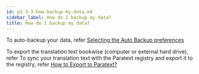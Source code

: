 ```yaml
---
id: p1-3-3-how-backup-my-data.md
sidebar_label: How do I backup my data?
title: How do I backup my data?
---
```




To auto-backup your data, refer [Selecting the Auto Backup preferences](../Getting-Started/Basic-settings-in-Autographa-Live/Setting-up-the-Translation-Details/p1-3-3-6-select-auto-backup.md)

To export the translation text bookwise (computer or external hard drive), refer
To sync your translation text with the Paratext registry and export it to the registry, refer [How to Export to Paratext?](../../Part-2/Settings/How-to-sync-with-Paratext-Registry/p2-3-5-3-how-to-export-paratext.md)
